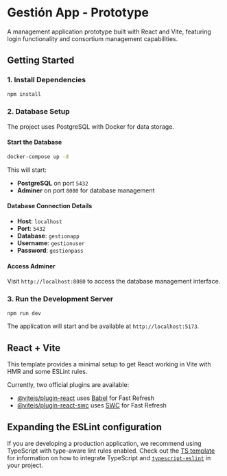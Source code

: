 # Gestión App - Prototype

A management application prototype built with React and Vite, featuring login functionality and consortium management capabilities.

## Getting Started

### 1. Install Dependencies

```bash
npm install
```

### 2. Database Setup

The project uses PostgreSQL with Docker for data storage.

#### Start the Database

```bash
docker-compose up -d
```

This will start:
- **PostgreSQL** on port `5432`
- **Adminer** on port `8080` for database management

#### Database Connection Details

- **Host**: `localhost`
- **Port**: `5432`
- **Database**: `gestionapp`
- **Username**: `gestionuser`
- **Password**: `gestionpass`

#### Access Adminer

Visit `http://localhost:8080` to access the database management interface.

### 3. Run the Development Server

```bash
npm run dev
```

The application will start and be available at `http://localhost:5173`.

## React + Vite

This template provides a minimal setup to get React working in Vite with HMR and some ESLint rules.

Currently, two official plugins are available:

- [@vitejs/plugin-react](https://github.com/vitejs/vite-plugin-react/blob/main/packages/plugin-react) uses [Babel](https://babeljs.io/) for Fast Refresh
- [@vitejs/plugin-react-swc](https://github.com/vitejs/vite-plugin-react/blob/main/packages/plugin-react-swc) uses [SWC](https://swc.rs/) for Fast Refresh

## Expanding the ESLint configuration

If you are developing a production application, we recommend using TypeScript with type-aware lint rules enabled. Check out the [TS template](https://github.com/vitejs/vite/tree/main/packages/create-vite/template-react-ts) for information on how to integrate TypeScript and [`typescript-eslint`](https://typescript-eslint.io) in your project.
